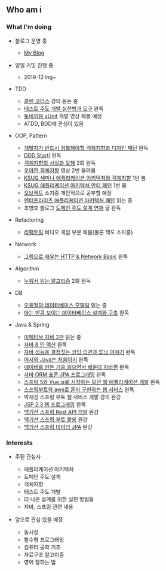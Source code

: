 ## Who am i

### What I'm doing

- 블로그 운영 중
  - [My Blog](https://medium.com/msolo021015)
  
- 일일 커밋 진행 중
  - 2019-12 ing~

- TDD
  - [클린 코더스](https://www.youtube.com/user/codetemplate/videos) 강의 듣는 중
  - [테스트 주도 개발 실천법과 도구](https://m.hanbit.co.kr/store/books/book_view.html?p_code=B3818551654) 완독
  - [토비의봄 xUnit](https://www.youtube.com/watch?v=tdKFZcZSJmg&t=1544s) 개발 영상 해볼 예정
  - ATDD, BDD에 관심이 있음

- OOP, Pattern
  - [개발자가 반드시 정복해야할 객체지향과 디자인 패턴](http://www.kyobobook.co.kr/product/detailViewKor.laf?mallGb=KOR&ejkGb=KOR&barcode=9788969090010) 완독
  - [DDD Start!](http://www.yes24.com/Product/Goods/27750871) 완독
  - [객체지향의 사실과 오해](http://www.yes24.com/Product/Goods/18249021) 2회 완독
  - [우아한 객체지향](https://www.youtube.com/watch?v=dJ5C4qRqAgA&t=1s) 영상 2번 돌려봄
  - [KSUG 세미나 애플리케이션 아키텍처와 객체지향](https://www.youtube.com/watch?v=26S4VFUWlJM&t=1316s) 1번 봄
  - [KSUG 애플리케이션 아키텍처 안티 패턴](https://www.youtube.com/watch?v=lauLn5MJG-0) 1번 봄
  - [오브젝트](http://www.yes24.com/Product/Goods/74219491) 소지중 개인적으로 공부할 예정
  - [엔터프라이즈 애플리케이션 아키텍처 패턴](http://www.yes24.com/Product/Goods/22384677) 읽는 중
  - 조영호 블로그 [도메인 주도 설계 연재](http://aeternum.egloos.com/category/Domain-Driven%20Design/page/3) 글 완독
  
- Refactoring
  - [리팩토링](https://www.hanbit.co.kr/store/books/look.php?p_code=B6952616555) 비디오 게임 부분 해봄(물론 책도 소지중)
  
- Network
  - [그림으로 배우는 HTTP & Network Basic](http://www.yes24.com/Product/Goods/15894097) 완독
  
- Algorithm
  - [누워서 읽는 알고리즘](http://www.yes24.com/Product/Goods/22380570) 2회 완독
  
- DB
  - [오용철의 데이터베이스 모델링](http://www.yes24.com/Product/Goods/4123384) 읽는 중
  - [아는 만큼 보이는 데이터베이스 설계와 구축](http://www.yes24.com/Product/Goods/3000991) 완독
  
- Java & Spring
  - [이펙티브 자바 2판](https://kyobobook.co.kr/product/detailViewKor.laf?mallGb=&ejkGb=KOR&barcode=9788986044768) 읽는 중
  - [자바 8 인 액션]() 완독
  - [자바 성능을 결정짓는 코딩 습관과 튜닝 이야기]() 완독
  - [어서와 Java는 처음이지]() 완독
  - [네이버를 만든 기술 읽으면서 배운다 자바편]() 완독
  - [자바 ORM 표준 JPA 프로그래밍]() 완독
  - [스프링 5와 Vue.js로 시작하는 모던 웹 애플리케이션 개발]() 완독
  - [스프링부트와 aws로 혼자 구현하는 웹 서비스]() 완독
  - 박재성 스프링 부트 웹 서비스 개발 강의 완강
  - [JSP 2.3 웹 프로그래밍]() 완독
  - [백기선 스프링 Rest API 개발]() 완강
  - [백기선 스프링 부트 활용]() 완강
  - [백기선 스프링 데이터 JPA]() 완강
  
### Interests

- 주된 관심사
  - 애플리케이션 아키텍처
  - 도메인 주도 설계
  - 객체지향 
  - 테스트 주도 개발
  - 더 나은 설계를 위한 실천 방법들
  - 자바, 스프링 관련 내용

- 앞으로 관심 있을 예정
  - 동시성
  - 함수형 프로그래밍
  - 컴퓨터 공학 기초
  - 자료구조 알고리즘
  - 영어 잘하는 법